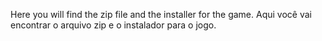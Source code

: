 Here you will find the zip file and the installer for the game.
Aqui você vai encontrar o arquivo zip e o instalador para o jogo.
